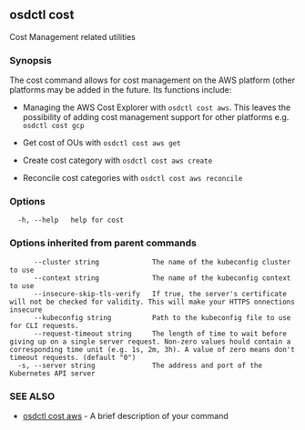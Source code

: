 ## osdctl cost

Cost Management related utilities

### Synopsis

The cost command allows for cost management on the AWS platform (other
platforms may be added in the future. Its functions include:

- Managing the AWS Cost Explorer with `osdctl cost aws`. This leaves the possibility of adding cost 
management support for other platforms e.g. `osdctl cost gcp`

- Get cost of OUs with `osdctl cost aws get`

- Create cost category with `osdctl cost aws create`

- Reconcile cost categories with `osdctl cost aws reconcile`

### Options

```
  -h, --help   help for cost
```

### Options inherited from parent commands

```
      --cluster string             The name of the kubeconfig cluster to use
      --context string             The name of the kubeconfig context to use
      --insecure-skip-tls-verify   If true, the server's certificate will not be checked for validity. This will make your HTTPS onnections insecure
      --kubeconfig string          Path to the kubeconfig file to use for CLI requests.
      --request-timeout string     The length of time to wait before giving up on a single server request. Non-zero values hould contain a corresponding time unit (e.g. 1s, 2m, 3h). A value of zero means don't timeout requests. (default "0")
  -s, --server string              The address and port of the Kubernetes API server
```

### SEE ALSO

* [osdctl cost aws](osdctl_cost_aws.md)	 - A brief description of your command
